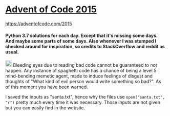 # [Advent of Code 2015](https://adventofcode.com/2015)

https://adventofcode.com/2015

#### Python 3.7 solutions for each day. Except that it's missing some days. And maybe some parts of some days. Also whenever I was stumped I checked around for inspiration, so credits to StackOverflow and reddit as usual.

<img src = "https://previews.123rf.com/images/auttkhamkhauncham/auttkhamkhauncham1506/auttkhamkhauncham150600309/41763384-warning-symbol.jpg" width=20> Bleeding eyes due to reading bad code cannot be guaranteed to not happen. Any instance of spaghetti code has a chance of being a level 5 mind-bending memetic agent, made to induce feelings of disgust and thoughts of "What kind of evil person would write something so bad?". As of this moment you have been warned.

I saved the inputs as "santa.txt", hence why the files use `open("santa.txt", "r")` pretty much every time it was necessary. Those inputs are not given but you can easily find in the website.
